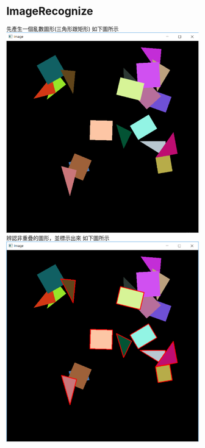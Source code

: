 # ImageRecognize
先產生一個亂數圖形(三角形跟矩形)
如下圖所示
![image](https://github.com/xenoz24/ImageRecognize/blob/master/Image1.png)
辨認非重疊的圖形，並標示出來
如下圖所示
![image](https://github.com/xenoz24/ImageRecognize/blob/master/Image2.png)
